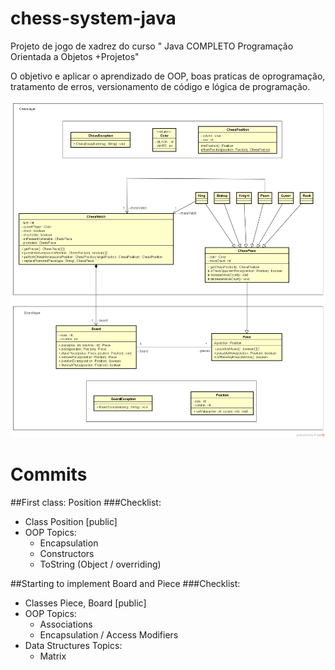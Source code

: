 # chess-system-java
Projeto de jogo de xadrez do curso "
Java COMPLETO Programação Orientada a Objetos +Projetos"

O objetivo e aplicar o aprendizado de OOP, boas praticas de oprogramação, tratamento de erros, versionamento de código e lógica de programação.

<img src="src/assets/to_readme/chess-system-design.png" width="800" alt="chess-system"> 

# Commits 

##First class: Position 
###Checklist: 
- Class Position [public]
- OOP Topics:
  - Encapsulation
  - Constructors
  - ToString (Object / overriding)

##Starting to implement Board and Piece
###Checklist:

- Classes Piece, Board [public]
- OOP Topics:
  - Associations
  - Encapsulation / Access Modifiers
- Data Structures Topics:
  - Matrix  